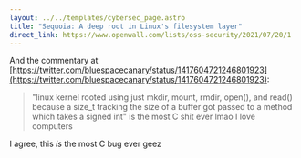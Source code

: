 ```yaml
---
layout: ../../templates/cybersec_page.astro
title: "Sequoia: A deep root in Linux's filesystem layer"
direct_link: https://www.openwall.com/lists/oss-security/2021/07/20/1
---
```


And the commentary at [https://twitter.com/bluespacecanary/status/1417604721246801923](https://twitter.com/bluespacecanary/status/1417604721246801923):

> "linux kernel rooted using just mkdir, mount, rmdir, open(), and read() because a size_t tracking the size of a buffer got passed to a method which takes a signed int" is the most C shit ever lmao I love computers

I agree, this *is* the most C bug ever geez
